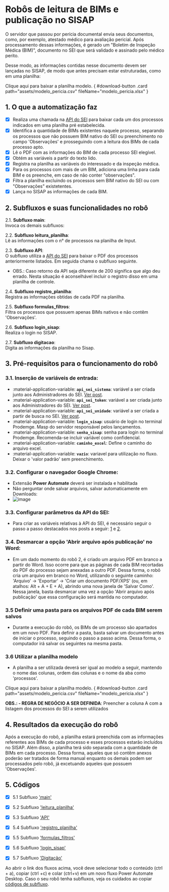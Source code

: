 # **Robôs de leitura de BIMs e publicação no SISAP**

O servidor que passou por perícia documental envia seus documentos, como, por exemplo, atestado médico para avaliação pericial. Após processamento dessas informações, é gerado um "Boletim de Inspeção Médica (BIM)", documento no SEI que será validado e assinado pelo médico perito.

Desse modo, as informações contidas nesse documento devem ser lançadas no SISAP, de modo que antes precisam estar estruturadas, como em uma planilha:

Clique aqui para baixar a planilha modelo. { #download-button .card path="assets/modelo_pericia.csv" fileName="modelo_pericia.xlsx" }

## 1. O que a automatização faz 
- [x] Realiza uma chamada na [API do SEI](https://automatiza-mg.github.io/automatizacoes/robos/consulta_procedimento_sei/) para baixar cada um dos processos indicados em uma planilha pré estabelecida.
- [X] Identifica a quantidade de BIMs existentes naquele processo, separando os processos que não possuem BIM nativo do SEI ou preenchimento no campo 'Observações' e prosseguindo com a leitura dos BIMs de cada processo apto.
- [X] Lê o PDF com as informações do BIM de cada processo SEI elegível.
- [X] Obtém as variáveis a partir do texto lido.
- [x] Registra na planilha as variáveis do interessado e da inspeção médica.
- [x] Para os processos com mais de um BIM, adiciona uma linha para cada BIM e os preenche, em caso de não conter "observações".
- [X] Filtra a planilha excluindo os processos sem BIM nativo do SEI ou com "Observações" existetentes. 
- [X] Lança no SISAP as informações de cada BIM.

## 2. Subfluxos e suas funcionalidades no robô

  2.1. **Subfluxo main**:   
  Invoca os demais subfluxos:
  
  2.2. **Subfluxo leitura_planilha**:   
  Lê as informações com o n° de processos na planilha de Input.
  
  2.3. **Subfluxo API**:   
  O subfluxo utiliza a [API do SEI](https://automatiza-mg.github.io/automatizacoes/robos/consulta_procedimento_sei/) para baixar o PDF dos processos anteriormente listados. Em seguida chama o subfluxo seguinte.

  - OBS.: Caso retorno da API seja diferente de 200 significa que algo deu errado. Nesta situação é aconselhável incluir o registro disso em uma planilha de controle.
  
  2.4. **Subfluxo registro_planilha**:   
  Registra as informações obtidas de cada PDF na planilha.
  
  2.5. **Subfluxo formulas_filtros**:   
  Filtra os processos que possuem apenas BIMs nativos e não contêm 'Observações'.
  
  2.6. **Subfluxo login_sisap**:   
  Realiza o login no SISAP.
  
  2.7. **Subfluxo digitacao**:   
  Digita as informações da planilha no Sisap.


## 3. Pré-requisitos para o funcionamento do robô 

### 3.1. Inserção de variáveis de entrada:

  - :material-application-variable: **`api_sei_sistema`**: variável a ser criada junto aos Administradores do SEI. [Ver post](https://automatiza-mg.github.io/automatizacoes/blog/criando-sistema-e-token-no-sei-para-utilizar-o-rob%C3%B4-de-api-do-sei/).
  - :material-application-variable: **`api_sei_token`**: variável a ser criada junto aos Administradores do SEI. [Ver post](https://automatiza-mg.github.io/automatizacoes/blog/criando-sistema-e-token-no-sei-para-utilizar-o-rob%C3%B4-de-api-do-sei/). 
  - :material-application-variable: **`api_sei_unidade`**: variável a ser criada a partir de busca no SEI. [Ver post](https://automatiza-mg.github.io/automatizacoes/blog/buscando-c%C3%B3digo-da-unidade-no-sei/).
  - :material-application-variable: **`login_sisap`**: usuário de login no terminal Prodemge. Masp do servidor responsável pelos lançamentos.
  - :material-application-variable: **`senha_sisap`**: senha para login no terminal Prodemge. Recomenda-se incluir variável como confidencial.
  - :material-application-variable: **`caminho_excel`**: Define o caminho do arquivo excel. 
  - :material-application-variable: **`vazio`**: variavel para utilização no fluxo. Deixar o 'valor padrão' sem preenchimento.

### 3.2. Configurar o navegador Google Chrome: 

  - Extensão **Power Automate** deverá ser instalada e habilitada
  - Não perguntar onde salvar arquivos, salvar automaticamente em Downloads:
  - ![image](https://github.com/user-attachments/assets/cee51b8f-73d2-4586-9dca-c062b19f2e26)


### 3.3. Configurar parâmetros da API do SEI: 

  - Para criar as variáveis relativas à API do SEI, é necessário seguir o passo a passo destacados nos posts a seguir: [1](https://automatiza-mg.github.io/automatizacoes/blog/criando-sistema-e-token-no-sei-para-utilizar-o-rob%C3%B4-de-api-do-sei/) e [2](https://automatiza-mg.github.io/automatizacoes/blog/buscando-c%C3%B3digo-da-unidade-no-sei/).

### 3.4. Desmarcar a opção 'Abrir arquivo após publicação' no Word: 

  -  Em um dado momento do robô 2, é criado um arquivo PDF em branco a partir do Word. Isso ocorre para que as páginas de cada BIM recortadas do PDF do processo sejam anexadas a outro PDF. Dessa forma, o robô cria um arquivo em branco no Word, utilizando o seguinte caminho: 'Arquivo' -> 'Exportar' -> 'Criar um documento PDF/XPS' (ou, em atalhos: Alt + A + E + A), abrindo uma nova janela de 'Salvar Como'. Nessa janela, basta desmarcar uma vez a opção 'Abrir arquivo após publicação' que essa configuração será mantida no computador.

### 3.5 Definir uma pasta para os arquivos PDF de cada BIM serem salvos
  - Durante a execução do robô, os BIMs de um processo são apartados em um novo PDF. Para definir a pasta, basta salvar um documento antes de iniciar o processo, seguindo o passo a passo acima. Dessa forma, o computador irá salvar os seguintes na mesma pasta.

### 3.6 Utilizar a planilha modelo
  - A planilha a ser utilizada deverá ser igual ao modelo a seguir, mantendo o nome das colunas, ordem das colunas e o nome da aba como 'processos'.

Clique aqui para baixar a planilha modelo. { #download-button .card path="assets/modelo_pericia.csv" fileName="modelo_pericia.xlsx" }

**OBS.: - REGRA DE NEGÓCIO A SER DEFINIDA**: Preencher a coluna A com a listagem dos processos do SEI a serem utilizados


## 4. Resultados da execução do robô

Após a execução do robô, a planilha estará preenchida com as informações referentes aos BIMs de cada processo e esses processos estarão incluídos no SISAP. Além disso, a planilha terá sido separada com a quantidade de BIMs em cada processo. Dessa forma, aqueles que só contêm anexos poderão ser tratados de forma manual enquanto os demais podem ser processados pelo robô, já excetuando aqueles que possuem 'Observações'.

## 5. Códigos
- [x] 5.1 Subfluxo ['main'](https://raw.githubusercontent.com/automatiza-mg/biblioteca-de-robos/refs/heads/main/robos/seplag_pericia/main.txt)
- [x] 5.2 Subfluxo ['leitura_planilha'](https://raw.githubusercontent.com/automatiza-mg/biblioteca-de-robos/refs/heads/main/robos/seplag_pericia/leitura_planilha.txt)
- [x] 5.3 Subfluxo ['API'](https://raw.githubusercontent.com/automatiza-mg/biblioteca-de-robos/refs/heads/main/robos/seplag_pericia/API.txt)
- [x] 5.4 Subfluxo ['registro_planilha'](https://raw.githubusercontent.com/automatiza-mg/biblioteca-de-robos/refs/heads/main/robos/seplag_pericia/registro_planilha.txt)
- [x] 5.5 Subfluxo ['formulas_filtros'](https://raw.githubusercontent.com/automatiza-mg/biblioteca-de-robos/refs/heads/main/robos/seplag_pericia/formulas_filtros.txt)
- [x] 5.6 Subfluxo ['login_sisap'](https://raw.githubusercontent.com/automatiza-mg/biblioteca-de-robos/refs/heads/main/robos/seplag_pericia/login_sisap.txt)
- [X] 5.7 Subfluxo ['Digitação'](https://raw.githubusercontent.com/automatiza-mg/biblioteca-de-robos/refs/heads/main/robos/seplag_pericia/digitacao.txt)


Ao abrir o link dos fluxos acima, você deve selecionar todo o conteúdo (ctrl + a), copiar (ctrl +c) e colar (ctrl+v) em um novo fluxo Power Automate Desktop. Caso o seu robô tenha subfluxos, veja os cuidados ao copiar [códigos de subfluxo](https://automatiza-mg.github.io/automatizacoes/blog/copiando-c%C3%B3digo-de-subfluxos-de-um-rob%C3%B4/).
